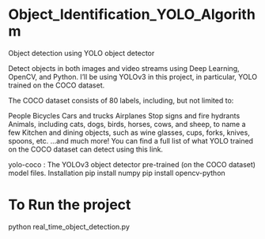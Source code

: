 # Object_Identification_YOLO_Algorithm
Object detection using YOLO object detector

Detect objects in both images and video streams using Deep Learning, OpenCV, and Python.
I’ll be using YOLOv3 in this project, in particular, YOLO trained on the COCO dataset.

The COCO dataset consists of 80 labels, including, but not limited to:

People
Bicycles
Cars and trucks
Airplanes
Stop signs and fire hydrants
Animals, including cats, dogs, birds, horses, cows, and sheep, to name a few
Kitchen and dining objects, such as wine glasses, cups, forks, knives, spoons, etc. …and much more!
You can find a full list of what YOLO trained on the COCO dataset can detect using this link.

yolo-coco : The YOLOv3 object detector pre-trained (on the COCO dataset) model files. 
Installation
pip install numpy
pip install opencv-python
# To Run the project
python real_time_object_detection.py
